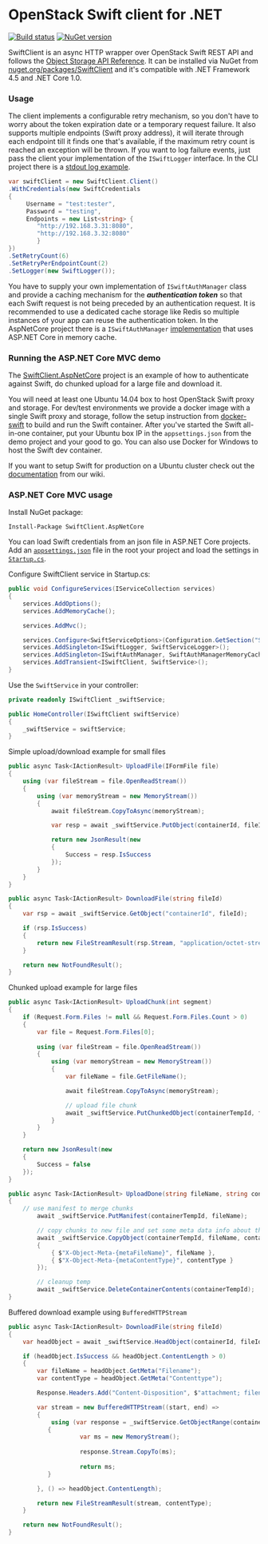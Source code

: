 # OpenStack Swift client for .NET

[![Build status](https://ci.appveyor.com/api/projects/status/77ts9n1a6w5xnrjw?svg=true)](https://ci.appveyor.com/project/stefanprodan/swiftclient)
[![NuGet version](https://img.shields.io/nuget/vpre/SwiftClient.svg)](https://www.nuget.org/packages/SwiftClient/)

SwiftClient is an async HTTP wrapper over OpenStack Swift REST API and follows the [Object Storage API Reference](http://developer.openstack.org/api-ref-objectstorage-v1.html). 
It can be installed via NuGet from [nuget.org/packages/SwiftClient](https://www.nuget.org/packages/SwiftClient/) and it's compatible with .NET Framework 4.5 and .NET Core 1.0.

### Usage

The client implements a configurable retry mechanism, so you don't have to worry about the token expiration date or a temporary request failure. 
It also supports multiple endpoints (Swift proxy address), it will iterate through each endpoint till it finds one that's available, if the maximum retry count is reached an exception will be thrown.
If you want to log failure events, just pass the client your implementation of the `ISwiftLogger` interface. In the CLI project there is a [stdout log example](https://github.com/vtfuture/SwiftClient/blob/master/samples/SwiftClient.Cli/SwiftConsoleLog.cs).

```cs
var swiftClient = new SwiftClient.Client()
.WithCredentials(new SwiftCredentials
{
     Username = "test:tester",
     Password = "testing",
     Endpoints = new List<string> { 
		"http://192.168.3.31:8080",
		"http://192.168.3.32:8080"
		}
})
.SetRetryCount(6)
.SetRetryPerEndpointCount(2)
.SetLogger(new SwiftLogger());
```

You have to supply your own implementation of `ISwiftAuthManager` class and provide a caching mechanism for the ***authentication token*** so that each Swift request is not being preceded by an authentication request. It is recommended to use a dedicated cache storage like Redis so multiple instances of your app can reuse the authentication token. In the AspNetCore project there is a `ISwiftAuthManager` [implementation](https://github.com/vtfuture/SwiftClient/blob/master/src/SwiftClient.AspNetCore/SwiftAuthManagerMemoryCache.cs) that uses ASP.NET Core in memory cache.

### Running the ASP.NET Core MVC demo

The [SwiftClient.AspNetCore](https://github.com/vtfuture/SwiftClient/tree/master/samples/SwiftClient.AspNetCore.Demo) project is an example of how to authenticate against Swift, do chunked upload for a large file and download it. 

You will need at least one Ubuntu 14.04 box to host OpenStack Swift proxy and storage. For dev/test environments we provide a docker image with a single Swift proxy and storage, follow the setup instruction from [docker-swift](https://github.com/vtfuture/SwiftClient/tree/master/tools/docker-swift) to build and run the Swift container. After you've started the Swift all-in-one container, put your Ubuntu box IP in the `appsettings.json` from the demo project and your good to go. You can also use Docker for Windows to host the Swift dev container.

If you want to setup Swift for production on a Ubuntu cluster check out the [documentation](https://github.com/vtfuture/SwiftClient/wiki) from our wiki.

### ASP.NET Core MVC usage

Install NuGet package:

```
Install-Package SwiftClient.AspNetCore
```

You can load Swift credentials from an json file in ASP.NET Core projects. Add an [`appsettings.json`](https://github.com/vtfuture/SwiftClient/blob/master/samples/SwiftClient.AspNetCore.Demo/appsettings.json) file in the root your project and load the settings in [`Startup.cs`](https://github.com/vtfuture/SwiftClient/blob/master/samples/SwiftClient.AspNetCore.Demo/Startup.cs).

Configure SwiftClient service in Startup.cs:

```cs
public void ConfigureServices(IServiceCollection services)
{
	services.AddOptions();
	services.AddMemoryCache();

	services.AddMvc();

	services.Configure<SwiftServiceOptions>(Configuration.GetSection("SwiftCluster"));
	services.AddSingleton<ISwiftLogger, SwiftServiceLogger>();
	services.AddSingleton<ISwiftAuthManager, SwiftAuthManagerMemoryCache>();
	services.AddTransient<ISwiftClient, SwiftService>();
}
```

Use the `SwiftService` in your controller:

```cs
private readonly ISwiftClient _swiftService;

public HomeController(ISwiftClient swiftService)
{
	_swiftService = swiftService;
}
```

Simple upload/download example for small files
```cs
public async Task<IActionResult> UploadFile(IFormFile file)
{ 
    using (var fileStream = file.OpenReadStream())
    {
        using (var memoryStream = new MemoryStream())
        {
            await fileStream.CopyToAsync(memoryStream);

            var resp = await _swiftService.PutObject(containerId, fileId, memoryStream);

            return new JsonResult(new
            {
                Success = resp.IsSuccess
            });
        }
    }
}

public async Task<IActionResult> DownloadFile(string fileId)
{
    var rsp = await _swiftService.GetObject("containerId", fileId);

    if (rsp.IsSuccess)
    {
        return new FileStreamResult(rsp.Stream, "application/octet-stream");
    }

    return new NotFoundResult();
}
```

Chunked upload example for large files

```cs
public async Task<IActionResult> UploadChunk(int segment)
{
	if (Request.Form.Files != null && Request.Form.Files.Count > 0)
	{
		var file = Request.Form.Files[0];
		
		using (var fileStream = file.OpenReadStream())
		{
			using (var memoryStream = new MemoryStream())
			{
				var fileName = file.GetFileName();

				await fileStream.CopyToAsync(memoryStream);

				// upload file chunk
				await _swiftService.PutChunkedObject(containerTempId, fileName, memoryStream.ToArray(), segment);
			}
		}
	}

	return new JsonResult(new
	{
		Success = false
	});
}

public async Task<IActionResult> UploadDone(string fileName, string contentType)
{
	// use manifest to merge chunks
        await _swiftService.PutManifest(containerTempId, fileName);

        // copy chunks to new file and set some meta data info about the file (filename, contentype)
        await _swiftService.CopyObject(containerTempId, fileName, containerDemoId, fileName, new Dictionary<string, string>
        {
            { $"X-Object-Meta-{metaFileName}", fileName },
            { $"X-Object-Meta-{metaContentType}", contentType }
        });

        // cleanup temp
        await _swiftService.DeleteContainerContents(containerTempId);
}
```

Buffered download example using `BufferedHTTPStream`

```cs
public async Task<IActionResult> DownloadFile(string fileId)
{
	var headObject = await _swiftService.HeadObject(containerId, fileId);

	if (headObject.IsSuccess && headObject.ContentLength > 0)
	{
		var fileName = headObject.GetMeta("Filename");
		var contentType = headObject.GetMeta("Contenttype");

		Response.Headers.Add("Content-Disposition", $"attachment; filename={fileName}");

		var stream = new BufferedHTTPStream((start, end) =>
		{
			using (var response = _swiftService.GetObjectRange(containerId, objectId, start, end).Result)
           {
	                var ms = new MemoryStream();
	
	                response.Stream.CopyTo(ms);
	
	                return ms;
           }

		}, () => headObject.ContentLength);

		return new FileStreamResult(stream, contentType);
	}

	return new NotFoundResult();
}
```
